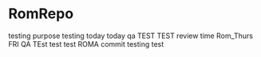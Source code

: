 # RomRepo
testing purpose
testing today
today qa
TEST TEST
review time
Rom_Thurs
FRI QA
TEst
test
test
ROMA
commit testing
test


